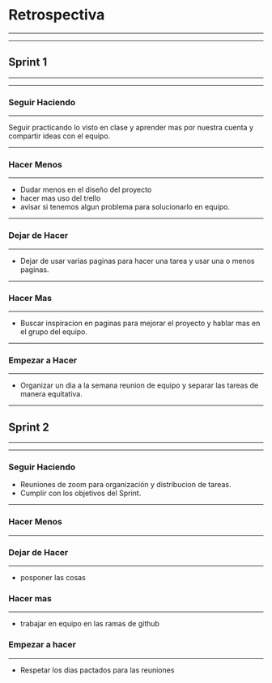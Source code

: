 # **Retrospectiva**



_________________________
_________________________
## Sprint 1 
______________
_______________________


### Seguir Haciendo

______________________


Seguir practicando lo visto en clase y aprender mas por nuestra cuenta y compartir ideas con el equipo.
____________________
### Hacer Menos 

_______________________
- Dudar menos en el diseño del proyecto
- hacer mas uso del trello
- avisar si tenemos algun problema para solucionarlo en equipo.
_________________________
### Dejar de Hacer
_______________________
- Dejar de usar varias paginas para hacer una tarea y usar una o menos paginas.
_________________________
### Hacer Mas
_______________________


- Buscar inspiracion en paginas para mejorar el proyecto y hablar mas en el grupo del equipo.

_________________________
### Empezar a Hacer
_______________________
- Organizar un dia a la semana reunion de equipo y separar las tareas de manera equitativa.
 
 
 
 
 
 _________________________
## Sprint 2
______________
_______________________

### Seguir Haciendo
- Reuniones de zoom para organización y distribucion de tareas.
- Cumplir con los objetivos del Sprint.
______________________

### Hacer Menos
____________________


### Dejar de Hacer
___________________
 - posponer las cosas 
### Hacer mas 
______________________
- trabajar en equipo en las ramas de github
### Empezar a hacer

____________________
 - Respetar los dias pactados para las reuniones
 
 
